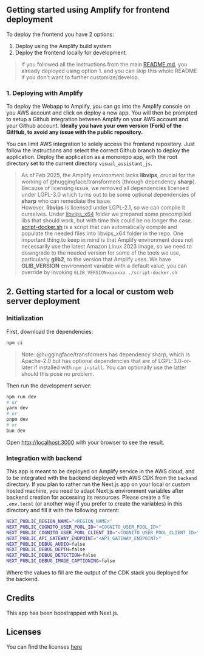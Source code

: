 ## Getting started using Amplify for frontend deployment

To deploy the frontend you have 2 options: 

1. Deploy using the Amplify build system 
2. Deploy the frontend locally for development.

> If you followed all the instructions from the main [README.md](../README.md), you already deployed using option 1. and you can skip this whole README if you don't want to further customize/develop.


### 1. Deploying with Amplify

To deploy the Webapp to Amplify, you can go into the Amplify console on you AWS account and click on deploy a new app. You will then be prompted to setup a Github integration between Amplify on your AWS account and your Github account. **Ideally you have your own version (Fork) of the GitHub, to avoid any issue with the public repository.**

You can limit AWS integration to solely access the frontend repository. Just follow the instructions and select the correct Github branch to deploy the application. Deploy the application as a monorepo app, with the root directory set to the current directory `visual_assistant_js`.

> As of Feb 2025, the Amplify environment lacks **libvips**, crucial for the working of @huggingface/transformers (through dependency **sharp**). Because of licensing issue, we removed all dependencies licensed under LGPL-3.0
which turns out to be some optional dependencies of **sharp** who can remediate the issue.  
However, **libvips** is licensed under LGPL-2.1, so we can compile it ourselves. Under <u>libvips_x64</u> folder we prepared some precompiled libs that should work, but with time this could be no longer the case.  
[script-docker.sh](./script-docker.sh) is a script that can automatically compile and populate the needed files into libvips_x64 folder in the repo. One important thing to keep in mind is that Amplify environment does not necessarily use the latest Amazon Linux 2023 image, so we need to downgrade to the needed version for some of the tools we use, particularly **glib2**, to the version that Amplify uses. We have **GLIB_VERSION** environment variable with a default value, you can override by invoking `GLIB_VERSION=xxxxxx ./script-docker.sh` 


## 2. Getting started for a local or custom web server deployment

### Initialization

First, download the dependencies:

```bash
npm ci
```
> Note: @huggingface/transformers has dependency sharp, which is Apache-2.0 but has optional dependencies that are of LGPL-3.0-or-later if installed with `npm install`. You can optionally use the latter should this pose no problem.

Then run the development server:

```bash
npm run dev
# or
yarn dev
# or
pnpm dev
# or
bun dev
```

Open [http://localhost:3000](http://localhost:3000) with your browser to see the result.

### Integration with backend

This app is meant to be deployed on Amplify service in the AWS cloud, and to be integrated with the backend deployed with AWS CDK from the `backend` directory. If you plan to rather run the Next.js app on your local or custom hosted machine, you need to adapt Next.js environment variables after backend creation for accessing its resources. Please create a file `.env.local` (or another way if you prefer to create the variables) in this directory and fill it with the following content: 

```bash
NEXT_PUBLIC_REGION_NAME="<REGION_NAME>"
NEXT_PUBLIC_COGNITO_USER_POOL_ID="<COGNITO_USER_POOL_ID>"
NEXT_PUBLIC_COGNITO_USER_POOL_CLIENT_ID="<COGNITO_USER_POOL_CLIENT_ID>"
NEXT_PUBLIC_API_GATEWAY_ENDPOINT="<API_GATEWAY_ENDPOINT>"
NEXT_PUBLIC_DEBUG_AUDIO=false
NEXT_PUBLIC_DEBUG_DEPTH=false
NEXT_PUBLIC_DEBUG_DETECTION=false
NEXT_PUBLIC_DEBUG_IMAGE_CAPTIONING=false
```

Where the values to fill are the output of the CDK stack you deployed for the backend.


## Credits

This app has been boostrapped with Next.js.

## Licenses

You can find the licenses [here](./package-lock.json)